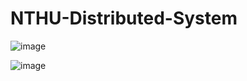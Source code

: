 # NTHU-Distributed-System

![image](https://github.com/chuchun211/NTHU-Distributed-System/assets/67446293/c51af0b2-8c14-4822-a6c7-70c20a114569)

![image](https://github.com/chuchun211/NTHU-Distributed-System/assets/67446293/d6509526-f688-4805-9d5a-7e0662d9f55a)

